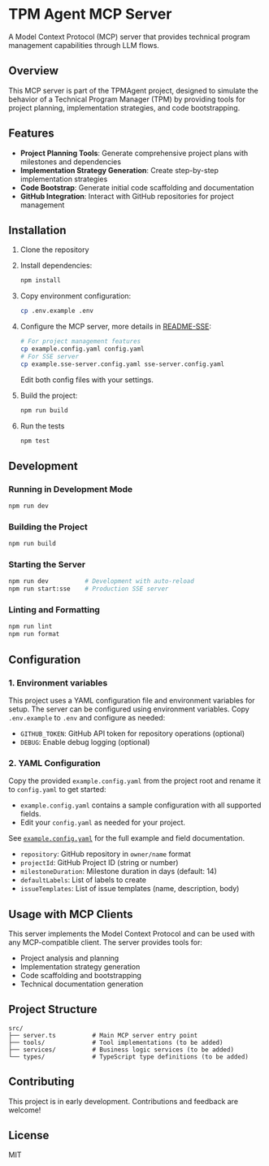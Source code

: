 # TPM Agent MCP Server

A Model Context Protocol (MCP) server that provides technical program management capabilities through LLM flows.

## Overview

This MCP server is part of the TPMAgent project, designed to simulate the behavior of a Technical Program Manager (TPM) by providing tools for project planning, implementation strategies, and code bootstrapping.

## Features

- **Project Planning Tools**: Generate comprehensive project plans with milestones and dependencies
- **Implementation Strategy Generation**: Create step-by-step implementation strategies
- **Code Bootstrap**: Generate initial code scaffolding and documentation
- **GitHub Integration**: Interact with GitHub repositories for project management

## Installation

1. Clone the repository
2. Install dependencies:
   ```bash
   npm install
   ```

3. Copy environment configuration:
   ```bash
   cp .env.example .env
   ```

4. Configure the MCP server, more details in [README-SSE](./README-SSE.md):
   ```bash
   # For project management features
   cp example.config.yaml config.yaml
   # For SSE server
   cp example.sse-server.config.yaml sse-server.config.yaml
   ```
   Edit both config files with your settings.

5. Build the project:
   ```bash
   npm run build
   ```
6. Run the tests
   ```bash
   npm test
   ```

## Development

### Running in Development Mode

```bash
npm run dev
```

### Building the Project

```bash
npm run build
```

### Starting the Server

```bash
npm run dev          # Development with auto-reload
npm run start:sse    # Production SSE server
```

### Linting and Formatting

```bash
npm run lint
npm run format
```

## Configuration

### 1. Environment variables

This project uses a YAML configuration file and environment variables for setup. The server can be configured using environment variables. Copy `.env.example` to `.env` and configure as needed:

- `GITHUB_TOKEN`: GitHub API token for repository operations (optional)
- `DEBUG`: Enable debug logging (optional)

### 2. YAML Configuration

Copy the provided `example.config.yaml` from the project root and rename it to `config.yaml` to get started:

- `example.config.yaml` contains a sample configuration with all supported fields.
- Edit your `config.yaml` as needed for your project.

See [`example.config.yaml`](./example.config.yaml) for the full example and field documentation.

- `repository`: GitHub repository in `owner/name` format
- `projectId`: GitHub Project ID (string or number)
- `milestoneDuration`: Milestone duration in days (default: 14)
- `defaultLabels`: List of labels to create
- `issueTemplates`: List of issue templates (name, description, body)

## Usage with MCP Clients

This server implements the Model Context Protocol and can be used with any MCP-compatible client. The server provides tools for:

- Project analysis and planning
- Implementation strategy generation
- Code scaffolding and bootstrapping
- Technical documentation generation

## Project Structure

```
src/
├── server.ts          # Main MCP server entry point
├── tools/             # Tool implementations (to be added)
├── services/          # Business logic services (to be added)
└── types/             # TypeScript type definitions (to be added)
```

## Contributing

This project is in early development. Contributions and feedback are welcome!

## License

MIT
